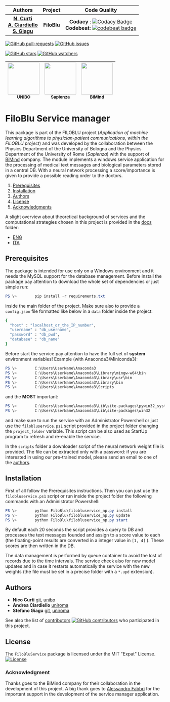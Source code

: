 | **Authors**  | **Project** | **Code Quality** |
|:------------:|:-----------:|:----------------:|
| [**N. Curti**](https://github.com/Nico-Curti) <br/> [**A. Ciardiello**](https://github.com/pumazzo) <br/> [**S. Giagu**](https://github.com/stefanogiagu)  |  **FiloBlu**  | **Codacy** : [![Codacy Badge](https://api.codacy.com/project/badge/Grade/3018adc32c7b4f63b0c193de1efc5b6f)](https://www.codacy.com/manual/Nico-Curti/FiloBluService?utm_source=github.com&amp;utm_medium=referral&amp;utm_content=Nico-Curti/FiloBluService&amp;utm_campaign=Badge_Grade) <br/> **Codebeat**: [![codebeat badge](https://codebeat.co/badges/baf964ad-d58c-4d4b-b57c-09d99cc2c53a)](https://codebeat.co/projects/github-com-nico-curti-filobluservice-master) |

[![GitHub pull-requests](https://img.shields.io/github/issues-pr/Nico-Curti/FiloBluService.svg?style=plastic)](https://github.com/Nico-Curti/FiloBluService/pulls)
[![GitHub issues](https://img.shields.io/github/issues/Nico-Curti/FiloBluService.svg?style=plastic)](https://github.com/Nico-Curti/FiloBluService/issues)

[![GitHub stars](https://img.shields.io/github/stars/Nico-Curti/FiloBluService.svg?label=Stars&style=social)](https://github.com/Nico-Curti/FiloBluService/stargazers)
[![GitHub watchers](https://img.shields.io/github/watchers/Nico-Curti/FiloBluService.svg?label=Watch&style=social)](https://github.com/Nico-Curti/FiloBluService/watchers)

| [<img src="https://cdn.rawgit.com/physycom/templates/697b327d/logo_unibo.png" width="100px;"/><br /><sub><b>**UNIBO**</b></sub>](https://github.com/UniboDIFABiophysics)<br /> | [<img src="https://upload.wikimedia.org/wikipedia/it/d/d6/Sapienza_stemma.png" width="100px;"/><br /><sub><b>**Sapienza**</b></sub>](https://www.phys.uniroma1.it/fisica/)<br /> | [<img src="http://www.bimind.it/images/logo-it.png" width="100px;"/><br /><sub><b>**BiMind**</b></sub>](http://www.bimind.it/)<br /> |
| :---: | :---: | :---: |

# FiloBlu Service manager

This package is part of the FILOBLU project (*Application of machine learning algorithms to physician-patient communications, within the FILOBLU project*) and was developed by the collaboration between the Physics Department of the University of Bologna and the Physics Department of the University of Rome (*Sapienza*) with the support of [BiMind](http://www.bimind.it/it/) company.
The module implements a windows service application for the processing of medical text messages and biological parameters stored in a central DB. With a neural network processing a score/importance is given to provide a possible reading order to the doctors.

1. [Prerequisites](#prerequisites)
2. [Installation](#installation)
3. [Authors](#authors)
4. [License](#license)
5. [Acknowledgments](#acknowledgments)

A slight overview about theoretical background of services and the computational strategies chosen in this project is provided in the [docs](https://github.com/Nico-Curti/FiloBluService/blob/docs) folder:

- [ENG](https://github.com/Nico-Curti/FiloBluService/blob/docs/eng/intro.md)
- [ITA](https://github.com/Nico-Curti/FiloBluService/blob/docs/ita/intro.md)

## Prerequisites

The package is intended for use only on a Windows environment and it needs the MySQL support for the database management.
Before install the package pay attention to download the whole set of dependencies or just simple run:

```PowerShell
PS \>        pip install -r requirements.txt
```

inside the main folder of the project.
Make sure also to provide a `config.json` file formatted like below in a `data` folder inside the project:

```bash
{
  "host" : "localhost_or_the_IP_number",
  "username" : "db_username",
  "password" : "db_pwd",
  "database" : "db_name"
}
```

Before start the service pay attention to have the full set of **system** environment variables! Example (with Anaconda3/Miniconda3):

```PowerShell
PS \>        C:\Users\UserName\Anaconda3
PS \>        C:\Users\UserName\Anaconda3\Library\mingw-w64\bin
PS \>        C:\Users\UserName\Anaconda3\Library\usr\bin
PS \>        C:\Users\UserName\Anaconda3\Library\bin
PS \>        C:\Users\UserName\Anaconda3\Scripts
```
and the **MOST** important:

```Powershell
PS \>        C:\Users\UserName\Anaconda3\Lib\site-packages\pywin32_system32
PS \>        C:\Users\UserName\Anaconda3\Lib\site-packages\win32
```

and make sure to run the service with an Administrator Powershell or just use the `filobluservice.ps1` script provided in the project folder changing the `project_folder` variable.
This script can be also used as StartUp program to refresh and re-enable the service.

In the `scripts` folder a downloader script of the neural network weight file is provided.
The file can be extracted only with a password: if you are interested in using our pre-trained model, please send an email to one of the [authors](https://github.com/Nico-Curti/FiloBluService/blob/master/AUTHORS.md).

## Installation

First of all follow the Prerequisites instructions.
Then you can just use the `filobluservice.ps1` script or run inside the project folder the following commands with an Administrator Powershell:

```Powershell
PS \>        python FiloBlu\filobluservice_np.py install
PS \>        python FiloBlu\filobluservice_np.py update
PS \>        python FiloBlu\filobluservice_np.py start
```

By default each 20 seconds the script provides a query to DB and processes the text messages founded and assign to a score value to each (the floating-point results are converted in a integer value in `[1, 4]` ).
These scores are then written in the DB.

The data management is performed by queue container to avoid the lost of records due to the time intervals.
The service check also for new model updates and in case it restarts automatically the service with the new weights (the file must be set in a precise folder with a `*.upd` extension).

## Authors

* **Nico Curti** [git](https://github.com/Nico-Curti), [unibo](https://www.unibo.it/sitoweb/nico.curti2)
* **Andrea Ciardiello** [uniroma](https://phd.uniroma1.it/web/ANDREA-CIARDIELLO_nP1268232_IT.aspx)
* **Stefano Giagu** [git](https://github.com/stefanogiagu), [uniroma](https://gomppublic.uniroma1.it/Docenti/Render.aspx?UID=9b08c277-5de0-4441-b3a6-d8e27d85e52f)

See also the list of [contributors](https://github.com/Nico-Curti/FiloBluService/contributors) [![GitHub contributors](https://img.shields.io/github/contributors/Nico-Curti/FiloBluService.svg?style=plastic)](https://github.com/Nico-Curti/FiloBluService/graphs/contributors/) who participated in this project.

## License

The `FiloBluService` package is licensed under the MIT "Expat" License. [![License](https://img.shields.io/github/license/mashape/apistatus.svg)](https://github.com/Nico-Curti/FiloBluService/blob/master/LICENSE.md)

### Acknowledgment

Thanks goes to the BiMind company for their collaboration in the development of this project.
A big thank goes to [Alessandro Fabbri](https://github.com/allefabbri) for the important support in the development of the service manager application.
